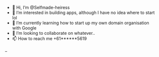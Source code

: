 - 👋 Hi, I’m @Selfmade-heiress
- 👀 I’m interested in building apps, although I have no idea where to start lol
- 🌱 I’m currently learning how to start up my own domain organisation with Google
- 💞️ I’m looking to collaborate on whatever..
- 📫 How to reach me +61******5619

<!---
Selfmade-heiress/Selfmade-heiress is a ✨ special ✨ repository because its `README.md` (this file) appears on your GitHub profile.
You can click the Preview link to take a look at your changes.
--->
_
